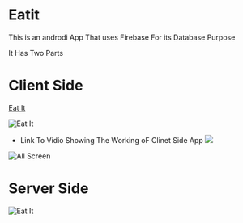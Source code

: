 # Eatit

This is an androdi App That uses Firebase For its Database Purpose

It Has Two Parts 

# Client Side
[Eat It](https://github.com/DAKSHSEMWAL/Eatit/tree/master/Client%20Side/EatIt2)

![Eat It](https://github.com/DAKSHSEMWAL/Eatit/blob/master/Client%20Side/EatIt2/app/src/main/res/mipmap-xxxhdpi/ic_launcher_round.png)
 
 * Link To Vidio Showing The Working oF Clinet Side App
  [![](http://img.youtube.com/vi/-nLGb7KCfAU/0.jpg)](http://www.youtube.com/watch?v=-nLGb7KCfAU "Eat IT Client Side App")
  
  ![All Screen](https://github.com/DAKSHSEMWAL/Eatit/blob/master/Client%20Side/EatIt2/back.png)
    

# Server Side
![Eat It](https://github.com/DAKSHSEMWAL/Eatit/blob/master/ServerSide/app/src/main/res/mipmap-xxxhdpi/ic_launcher_round.png)